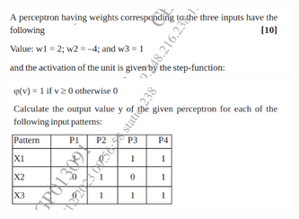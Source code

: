 ![Pasted image 20240517011124](Pasted%20image%2020240517011124.png)
![Pasted image 20240517011131](Pasted%20image%2020240517011131.png)

